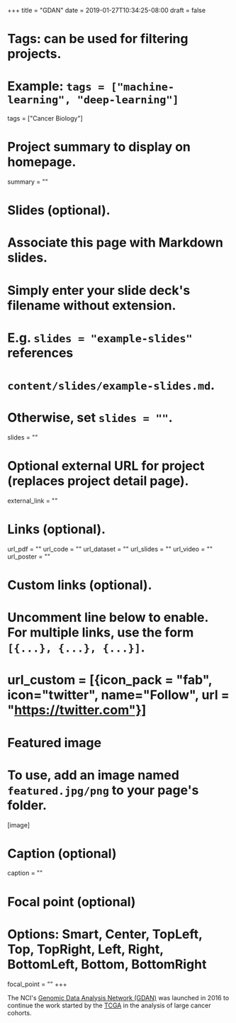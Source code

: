 +++
title = "GDAN"
date = 2019-01-27T10:34:25-08:00
draft = false

# Tags: can be used for filtering projects.
# Example: `tags = ["machine-learning", "deep-learning"]`
tags = ["Cancer Biology"]

# Project summary to display on homepage.
summary = ""

# Slides (optional).
#   Associate this page with Markdown slides.
#   Simply enter your slide deck's filename without extension.
#   E.g. `slides = "example-slides"` references
#   `content/slides/example-slides.md`.
#   Otherwise, set `slides = ""`.
slides = ""

# Optional external URL for project (replaces project detail page).
external_link = ""

# Links (optional).
url_pdf = ""
url_code = ""
url_dataset = ""
url_slides = ""
url_video = ""
url_poster = ""

# Custom links (optional).
#   Uncomment line below to enable. For multiple links, use the form `[{...}, {...}, {...}]`.
# url_custom = [{icon_pack = "fab", icon="twitter", name="Follow", url = "https://twitter.com"}]

# Featured image
# To use, add an image named `featured.jpg/png` to your page's folder.
[image]
  # Caption (optional)
  caption = ""

  # Focal point (optional)
  # Options: Smart, Center, TopLeft, Top, TopRight, Left, Right, BottomLeft, Bottom, BottomRight
  focal_point = ""
+++

The NCI's [Genomic Data Analysis Network (GDAN)](https://www.cancer.gov/about-nci/organization/ccg/blog/2016/new-genomic-data-analysis-network) was launched
in 2016 to continue the work started by the [TCGA](https://cancergenome.nih.gov/) in the analysis of large cancer cohorts.
